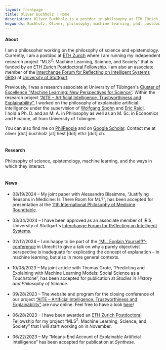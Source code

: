 ```yaml
---
layout: frontpage
title: Oliver Buchholz | Home
description: Oliver Buchholz is a postdoc in philosophy at ETH Zürich. 
keywords: Buchholz, Oliver, philosophy, machine learning, phd, postdoc, Tübingen, ETH, Zürich
---
```


<h4> About </h4>

I am a philosopher working on the philosophy of science and epistemology. Currently, I am a postdoc at <a href="https://ethz.ch/en.html" target="_blank">ETH Zurich</a> where I am running my independent research project &ldquo;MLS<sup>2</sup>: Machine Learning, Science, and Society&rdquo; that is funded by an <a href="https://grantsoffice.ethz.ch/funding-opportunities/internal/eth-fellowships.html" target="_blank">ETH Zurich Postdoctoral Fellowship</a>. I am also an associate member of the <a href="https://www.iris.uni-stuttgart.de/" target="_blank">Interchange Forum for Reflecting on Intelligent Systems (IRIS)</a> at <a href="https://www.uni-stuttgart.de/en/" target="_blank">University of Stuttgart</a>.<br>

Previously, I was a research associate at University of T&uuml;bingen's <a href = "https://uni-tuebingen.de/en/research/core-research/cluster-of-excellence-machine-learning/home/" target = "_blank">Cluster of Excellence &ldquo;Machine Learning: New Perspectives for Science&rdquo;</a>. Within the research project <a href = "https://sites.google.com/view/aiteproject/project" target = "_blank">&ldquo;AITE &ndash; Artificial Intelligence, Trustworthiness and Explainability&rdquo;</a>, I worked on the philosophy of explainable artificial intelligence under the supervision of <a href="https://www.philosophie.uni-konstanz.de/ag-spohn/personen/prof-dr-wolfgang-spohn/" target="_blank">Wolfgang Spohn</a> and <a href="https://scholar.google.de/citations?user=MpJaE0wAAAAJ&hl=de" target="_blank">Eric Raidl</a>.<br> 
I hold a Ph. D. and an M. A. in Philosophy as well as an M. Sc. in Economics and Finance, all from University of T&uuml;bingen.<br>

You can also find me on <a href="https://philpeople.org/profiles/oliver-buchholz" target="_blank">PhilPeople</a> and on <a href="https://scholar.google.com/citations?user=o-i32DIAAAAJ&hl=de&oi=ao" target="_blank">Google Scholar</a>. Contact me at oliver [dot] buchholz [at] hest [dot] ethz [dot] ch.<br><br>


<h4> Research </h4>

Philosophy of science, epistemology, machine learning, and the ways in which they interact.<br><br>


<h4> News </h4>

<ul>
<li> 03/19/2024 &ndash; My joint paper with Alessandro Blasimme, &ldquo;Justifying Reasons in Medicine: Is There Room for ML?&rdquo;, has been accepted for presentation at the <a href="https://philosmed.wordpress.com/2023/09/13/11th-roundtable-9-10-may-2024/" target="_blank">11th International Philosophy of Medicine Roundtable</a>.<br><br>
</li>
  
<li> 03/04/2024 &ndash; I have been approved as an associate member of IRIS, University of Stuttgart's <a href="https://www.iris.uni-stuttgart.de/" target="_blank">Interchange Forum for Reflecting on Intelligent Systems</a>.<br><br>
</li>
  
<li> 02/12/2024 &ndash; I am happy to be part of the <a href="https://ephil.ai/event/conference-ml-explain-yourself/" target="_blank">&ldquo;ML, Explain Yourself!&rdquo;-conference</a> in Utrecht to give a talk on why a purely objectivist perspective is inadequate for explicating the concept of explanation &ndash; in machine learning, but also in more general contexts.<br><br>
</li>
  
<li> 10/08/2023 &ndash; My joint article with Thomas Grote, &ldquo;Predicting and Explaining with Machine Learning Models: Social Science as a Touchstone&rdquo;, has been accepted for publication at <i>Studies in History and Philosophy of Science</i>.<br><br>
</li>

<li> 09/28/2023 &ndash; The website and program for the closing conference of our project <a href = "https://sites.google.com/view/aiteproject/project" target = "_blank">&ldquo;AITE &ndash; Artificial Intelligence, Trustworthiness and Explainability&rdquo;</a> are now online. Feel free to have a look <a href="https://sites.google.com/view/aiteproject/closing-conference" target="_blank">here</a>!<br><br>
</li>
  
<li> 06/28/2023 &ndash; I have been awarded an <a href="https://grantsoffice.ethz.ch/funding-opportunities/internal/eth-fellowships.html" target="_blank">ETH Zurich Postdoctoral Fellowship</a> for my project &ldquo;MLS<sup>2</sup>: Machine Learning, Science, and Society&rdquo; that I will start working on in November.<br><br>
</li>
 
<li> 06/22/2023 &ndash; My &ldquo;Means-End Account of Explainable Artificial Intelligence&rdquo; has been accepted for publication at <i>Synthese</i>.<br><br>
</li>
</ul>
